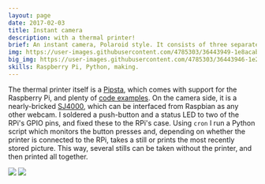 ```yaml
---
layout: page
date: 2017-02-03
title: Instant camera
description: with a thermal printer!
brief: An instant camera, Polaroid style. It consists of three separate parts. Namely, a broken action camera which only powers on when connected to power through USB, a Raspberry Pi and a thermal printer like the ones commonly used for purchase receipts. The three things are relatively portable and can be easily powered off a powerbank. Stills are taken with the push of a button which is fixed to the Raspberry Pi's case, and can be instantly printed with a second press when the printer is connected.
img: https://user-images.githubusercontent.com/4785303/36443949-1e8acaba-1672-11e8-8431-a8dba6e2ba0d.jpg
big_img: https://user-images.githubusercontent.com/4785303/36443946-1e2a4aa0-1672-11e8-83c6-b30d27f6784d.jpg
skills: Raspberry Pi, Python, making.
---
```


The thermal printer itself is a <a href="http://www.pipsta.co.uk/" target="_blank">Pipsta</a>, which comes with support for the Raspberry Pi, and plenty of <a href="https://bitbucket.org/ablesystems/pipsta/overview" target="_blank">code examples</a>. On the camera side, it is a nearly-bricked <a href="https://sjcam.com/product/sj4000/" target="_blank">SJ4000</a>, which can be interfaced from Raspbian as any other webcam. I soldered a push-button and a status LED to two of the RPi's GPIO pins, and fixed these to the RPi's case. Using `cron` I run a Python script which monitors the button presses and, depending on whether the printer is connected to the RPi, takes a still or prints the most recently stored picture. This way, several stills can be taken without the printer, and then printed all together.

<div class="img_row">
  <img class="col two" src="https://user-images.githubusercontent.com/4785303/36443948-1e703cfe-1672-11e8-89f1-7975052f2f34.jpg"/>
  <img class="col one" src="https://user-images.githubusercontent.com/4785303/36443947-1e501a46-1672-11e8-8887-a87b4fded1a5.jpg"/>
</div>
